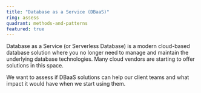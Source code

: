 ```yaml
---
title: "Database as a Service (DBaaS)"
ring: assess
quadrant: methods-and-patterns
featured: true
---
```


Database as a Service (or Serverless Database) is a modern cloud-based database solution where you no longer need to 
manage and maintain the underlying database technologies. 
Many cloud vendors are starting to offer solutions in this space.

We want to assess if DBaaS solutions can help our client teams and what impact it would have when 
we start using them.
